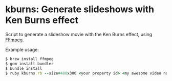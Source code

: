 # kburns: Generate slideshows with Ken Burns effect

Script to generate a slideshow movie with the Ken Burns effect,
using [FFmpeg](http://ffmpeg.org).

Example usage:

```ruby
$ brew install ffmpeg
$ gem install bundler
$ bundle install
$ ruby kburns.rb --size=480x300 <your property id> <my awesome video name>.mp4
```

